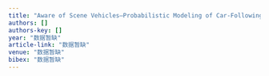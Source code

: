 ```yaml
---
title: "Aware of Scene Vehicles—Probabilistic Modeling of Car-Following Behaviors in Real-World Traffic"
authors: []
authors-key: []
year: "数据暂缺"
article-link: "数据暂缺"
venue: "数据暂缺"
bibex: "数据暂缺"
---
```


